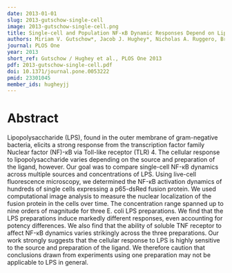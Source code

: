 ```yaml
---
date: 2013-01-01
slug: 2013-gutschow-single-cell
image: 2013-gutschow-single-cell.png
title: Single-cell and Population NF-κB Dynamic Responses Depend on Lipopolysaccharide Preparation
authors: Miriam V. Gutschow*, Jacob J. Hughey*, Nicholas A. Ruggero, Bryce T. Bajar, Sean D. Valle, and Markus W. Covert (*equal contribution)
journal: PLOS One
year: 2013
short_ref: Gutschow / Hughey et al., PLOS One 2013
pdf: 2013-gutschow-single-cell.pdf
doi: 10.1371/journal.pone.0053222
pmid: 23301045
member_ids: hugheyjj
---
```


# Abstract

Lipopolysaccharide (LPS), found in the outer membrane of gram-negative bacteria, elicits a strong response from the transcription factor family Nuclear factor (NF)-κB via Toll-like receptor (TLR) 4. The cellular response to lipopolysaccharide varies depending on the source and preparation of the ligand, however. Our goal was to compare single-cell NF-κB dynamics across multiple sources and concentrations of LPS. Using live-cell fluorescence microscopy, we determined the NF-κB activation dynamics of hundreds of single cells expressing a p65-dsRed fusion protein. We used computational image analysis to measure the nuclear localization of the fusion protein in the cells over time. The concentration range spanned up to nine orders of magnitude for three E. coli LPS preparations. We find that the LPS preparations induce markedly different responses, even accounting for potency differences. We also find that the ability of soluble TNF receptor to affect NF-κB dynamics varies strikingly across the three preparations. Our work strongly suggests that the cellular response to LPS is highly sensitive to the source and preparation of the ligand. We therefore caution that conclusions drawn from experiments using one preparation may not be applicable to LPS in general.
